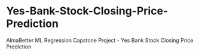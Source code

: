 # Yes-Bank-Stock-Closing-Price-Prediction
AlmaBetter ML Regression Capstone Project - Yes Bank Stock Closing Price Prediction
